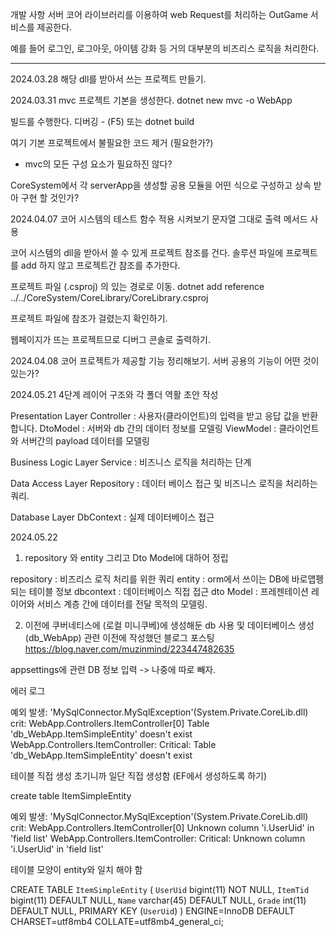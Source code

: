 개발 사항
서버 코어 라이브러리를 이용하여 web Request를 처리하는 OutGame 서비스를 제공한다.


예를 들어
로그인, 로그아웃, 아이템 강화 등 거의 대부분의 비즈리스 로직을 처리한다.

--------------------------------------------------------------


2024.03.28
해당 dll를 받아서 쓰는 프로젝트 만들기.


2024.03.31
mvc 프로젝트 기본을 생성한다.
dotnet new mvc -o WebApp

빌드를 수행한다. 
디버깅 - (F5)
또는
dotnet build

여기 기본 프로젝트에서 불필요한 코드 제거 (필요한가?)
- mvc의 모든 구성 요소가 필요하진 않다?

CoreSystem에서 각 serverApp을 생성할 공용 모듈을 어떤 식으로 구성하고 상속 받아 구현 할 것인가?

2024.04.07
코어 시스템의 테스트 함수 적용 시켜보기
문자열 그대로 출력 메서드 사용

코어 시스템의 dll을 받아서 쓸 수 있게 프로젝트 참조를 건다.
솔루션 파일에 프로젝트를 add 하지 않고 프로젝트간 참조를 추가한다.

프로젝트 파일 (.csproj) 의 있는 경로로 이동.
dotnet add reference ../../CoreSystem/CoreLibrary/CoreLibrary.csproj

프로젝트 파일에 참조가 걸렸는지 확인하기.

웹페이지가 뜨는 프로젝트므로 디버그 콘솔로 출력하기.

2024.04.08
코어 프로젝트가 제공할 기능 정리해보기.
서버 공용의 기능이 어떤 것이 있는가?


2024.05.21
4단계 레이어 구조와 각 폴더 역활 초안 작성

Presentation Layer
Controller : 사용자(클라이언트)의 입력을 받고 응답 값을 반환 합니다.
DtoModel : 서버와 db 간의 데이터 정보를 모델링
ViewModel : 클라이언트와 서버간의 payload 데이터를 모델링


Business Logic Layer
Service : 비즈니스 로직을 처리하는 단계

Data Access Layer
Repository : 데이터 베이스 접근 및 비즈니스 로직을 처리하는 쿼리.

Database Layer
DbContext : 실제 데이터베이스 접근


2024.05.22
1. repository 와 entity 그리고 Dto Model에 대하어 정립

repository : 비즈리스 로직 처리를 위한 쿼리 
entity : orm에서 쓰이는 DB에 바로맵펭되는 테이블 정보 
dbcontext : 데이터베이스 직접 접근
dto Model : 프레젠테이션 레이어와 서비스 계층 간에 데이터를 전달 목적의 모델링. 


2. 이전에 쿠버네티스에 (로컬 미니쿠베)에 생성해둔 db 사용 및 데이터베이스 생성 (db_WebApp)
관련 이전에 작성했던 블로그 포스팅
https://blog.naver.com/muzinmind/223447482635

appsettings에 관련 DB 정보 입력 -> 나중에 따로 빼자. 

에러 로그

예외 발생: 'MySqlConnector.MySqlException'(System.Private.CoreLib.dll)
crit: WebApp.Controllers.ItemController[0]
      Table 'db_WebApp.ItemSimpleEntity' doesn't exist
WebApp.Controllers.ItemController: Critical: Table 'db_WebApp.ItemSimpleEntity' doesn't exist

테이블 직접 생성 초기니까 일단 직접 생성함
(EF에서 생성하도록 하기)

create table ItemSimpleEntity

예외 발생: 'MySqlConnector.MySqlException'(System.Private.CoreLib.dll)
crit: WebApp.Controllers.ItemController[0]
      Unknown column 'i.UserUid' in 'field list'
WebApp.Controllers.ItemController: Critical: Unknown column 'i.UserUid' in 'field list'

테이블 모양이 entity와 일치 해야 함


CREATE TABLE `ItemSimpleEntity` (
  `UserUid` bigint(11) NOT NULL,
  `ItemTid` bigint(11) DEFAULT NULL,
  `Name` varchar(45) DEFAULT NULL,
  `Grade` int(11) DEFAULT NULL,
  PRIMARY KEY (`UserUid`)
) ENGINE=InnoDB DEFAULT CHARSET=utf8mb4 COLLATE=utf8mb4_general_ci;

